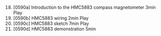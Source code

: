 18. [0590a] Introduction to the HMC5883 compass magnetometer
    3min
    Play
19. [0590b] HMC5883 wiring
    2min
    Play
20. [0590c] HMC5883 sketch
    7min
    Play
21. [0590d] HMC5883 demonstration
    5min
